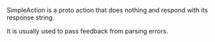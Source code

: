 SimpleAction is a proto action that does nothing and respond with its response string.

It is usually used to pass feedback from parsing errors.